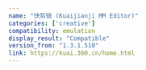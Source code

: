 ```yaml
---
name: "快剪辑 (Kuaijianji MM Editor)"
categories: ['creative']
compatibility: emulation
display_result: "Compatible"
version_from: "1.3.1.510"
link: https://kuai.360.cn/home.html
---
```

